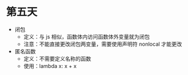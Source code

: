 # 第五天

- 闭包
  - 定义：与 js 相似，函数体内访问函数体外变量就为闭包
  - 注意：不能直接更改闭包两变量，需要使用声明符 nonlocal 才能更改
- 匿名函数
  - 定义：不需要定义名称的函数
  - 使用：lambda x: x + x
